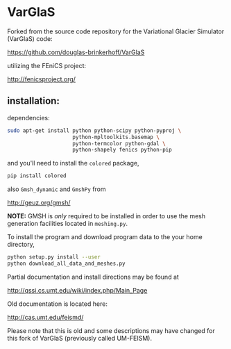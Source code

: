VarGlaS
=======

Forked from the source code repository for the Variational Glacier Simulator (VarGlaS) code:

https://github.com/douglas-brinkerhoff/VarGlaS

utilizing the FEniCS project:

http://fenicsproject.org/

installation:
-------------

dependencies:

```bash
sudo apt-get install python python-scipy python-pyproj \
                     python-mpltoolkits.basemap \
                     python-termcolor python-gdal \
                     python-shapely fenics python-pip
```

and you'll need to install the ```colored``` package,

```bash
pip install colored
```


also ```Gmsh_dynamic``` and ```GmshPy``` from

http://geuz.org/gmsh/

**NOTE:** GMSH is *only* required to be installed in order to use the mesh generation facilities located in ```meshing.py```.

To install the program and download program data to the your home directory,

```bash
python setup.py install --user
python download_all_data_and_meshes.py
```


Partial documentation and install directions may be found at

http://qssi.cs.umt.edu/wiki/index.php/Main_Page

Old documentation is located here:

http://cas.umt.edu/feismd/

Please note that this is old and some descriptions may have changed for this fork of VarGlaS (previously called UM-FEISM).

